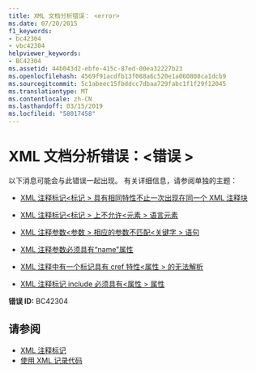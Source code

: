 ```yaml
---
title: XML 文档分析错误： <error>
ms.date: 07/20/2015
f1_keywords:
- bc42304
- vbc42304
helpviewer_keywords:
- BC42304
ms.assetid: 44b043d2-ebfe-415c-87ed-00ea32227b23
ms.openlocfilehash: 4569f91acdfb13f088a6c520e1a060808ca1dcb9
ms.sourcegitcommit: 5c1abeec15fbddcc7dbaa729fabc1f1f29f12045
ms.translationtype: MT
ms.contentlocale: zh-CN
ms.lasthandoff: 03/15/2019
ms.locfileid: "58017458"
---
```

# <a name="xml-documentation-parse-error-error"></a>XML 文档分析错误：\<错误 >
以下消息可能会与此错误一起出现。 有关详细信息，请参阅单独的主题：  
  
-   [XML 注释标记\<标记 > 具有相同特性不止一次出现在同一个 XML 注释块](../../visual-basic/misc/bc42305.md)  
  
-   [XML 注释标记\<标记 > 上不允许\<元素 > 语言元素](../../visual-basic/misc/bc42306.md)  
  
-   [XML 注释参数\<参数 > 相应的参数不匹配\<关键字 > 语句](../../visual-basic/misc/bc42307.md)  
  
-   [XML 注释参数必须具有“name”属性](../../visual-basic/misc/bc42308.md)  
  
-   [XML 注释中有一个标记具有 cref 特性\<属性 > 的无法解析](../../visual-basic/misc/bc42309.md)  
  
-   [XML 注释标记 include 必须具有\<属性 > 属性](../../visual-basic/misc/bc42310.md)  
  
 **错误 ID:** BC42304  
  
## <a name="see-also"></a>请参阅

- [XML 注释标记](../../visual-basic/language-reference/xmldoc/index.md)
- [使用 XML 记录代码](../../visual-basic/programming-guide/program-structure/documenting-your-code-with-xml.md)
